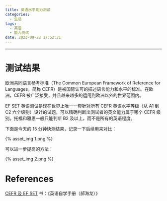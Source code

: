 ```yaml
---
title: 英语水平能力测试
categories:
  - 生活
tags:
  - 英语
  - 能力测试
date: 2023-09-22 17:52:21
---
```


---

# 测试结果

欧洲共同语言参考标准（The Common European Framework of Reference for Languages，简称 CEFR）是被国际认可的描述语言能力和水平的标准。在欧洲，CEFR 被广泛接受，并且越来越多的运用到欧洲以外的世界范围内。

EF SET 英语测试是现在世界上唯一一套针对所有 CEFR 英语水平等级（从 A1 到 C2 六个级别）设计的试题，可以精确判断出测试者的英文能力属于哪个 CEFR 级别。托福和雅思一般只能判断 B2 及以上，而不是所有的英语程度。

下面是今天的 15 分钟快测结果，记录一下后续用来对比：

{% asset_img 1.png %}

可以进一步提高的方法：

{% asset_img 2.png %}

<!-- more -->

# References

[CEFR 及 EF SET](https://www.efset.org/zh/cefr/)
书：《英语自学手册（郝海龙）》
